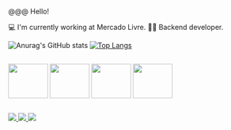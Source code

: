 @@@ Hello!

💻 I'm currently working at Mercado Livre.
👨‍💻 Backend developer.



![Anurag's GitHub stats](https://github-readme-stats.vercel.app/api?username=Wellimovel&show_icons=true&theme=transparent)          [![Top Langs](https://github-readme-stats.vercel.app/api/top-langs/?username=Wellimovel&show_icons=true&theme=transparent)](https://github.com/anuraghazra/github-readme-stats)
##

<i class="devicon-php-plain colored"></i>
<img align="center" height="70" width="80" src="https://cdn.jsdelivr.net/gh/devicons/devicon/icons/php/php-original.svg" />
<img align="center" height="70" width="80" src="https://cdn.jsdelivr.net/gh/devicons/devicon/icons/laravel/laravel-plain-wordmark.svg" />
<img align="center" height="70" width="80" src="https://cdn.jsdelivr.net/gh/devicons/devicon/icons/javascript/javascript-original.svg" />
<img align="center" height="70" width="80" src="https://cdn.jsdelivr.net/gh/devicons/devicon/icons/wordpress/wordpress-original.svg" />

##
<a href="https://www.facebook.com/profile.php?id=100090241887613"><img src="https://img.shields.io/badge/Facebook-1877F2?style=for-the-badge&logo=facebook&logoColor=white" />  <a href="https://www.facebook.com/profile.php?id=100090241887613"><img src="https://img.shields.io/badge/Instagram-E4405F?style=for-the-badge&logo=instagram&logoColor=white" /> <a href="https://www.linkedin.com/in/wellingtonpontesdeoliveira
"><img src="https://img.shields.io/badge/LinkedIn-0077B5?style=for-the-badge&logo=linkedin&logoColor=white"/>
  

